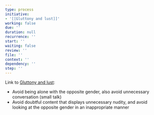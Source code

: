 ```yaml
---
type: process
initiative:
- '[[Gluttony and lust]]'
working: false
due: ''
duration: null
recurrence: ''
start: ''
waiting: false
review: ''
file: ''
context: ''
dependency: ''
step: ''
---
```


Link to [Gluttony and lust](Initiatives/bad%20traits/Gluttony%20and%20lust.md):

- Avoid being alone with the opposite gender, also avoid unnecessary conversation (small talk)
- Avoid doubtful content that displays unnecessary nudity, and avoid looking at the opposite gender in an inappropriate manner